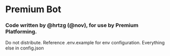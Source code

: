 # Premium Bot

### Code written by @hrtzg (@nov), for use by Premium Platforming.

Do not distribute. Reference .env.example for env configuration. Everything else in config.json
